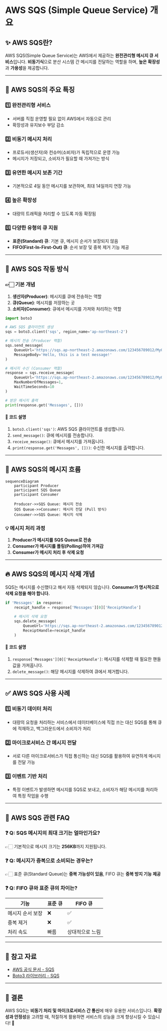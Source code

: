 # AWS SQS (Simple Queue Service) 개요

## ✨ AWS SQS란?
AWS SQS(Simple Queue Service)는 AWS에서 제공하는 **완전관리형 메시지 큐 서비스**입니다. **비동기식**으로 분산 시스템 간 메시지를 전달하는 역할을 하며, **높은 확장성**과 **가용성**을 제공합니다.

---

## 📌 AWS SQS의 주요 특징
### 1️⃣ **완전관리형 서비스**
- 서버를 직접 운영할 필요 없이 AWS에서 자동으로 관리
- 확장성과 유지보수 부담 감소

### 2️⃣ **비동기 메시지 처리**
- 프로듀서(생산자)와 컨슈머(소비자)가 독립적으로 운영 가능
- 메시지가 저장되고, 소비자가 필요할 때 가져가는 방식

### 3️⃣ **유연한 메시지 보존 기간**
- 기본적으로 4일 동안 메시지를 보관하며, 최대 14일까지 연장 가능

### 4️⃣ **높은 확장성**
- 대량의 트래픽을 처리할 수 있도록 자동 확장됨

### 5️⃣ **다양한 유형의 큐 지원**
- **표준(Standard) 큐**: 기본 큐, 메시지 순서가 보장되지 않음
- **FIFO(First-In-First-Out) 큐**: 순서 보장 및 중복 제거 기능 제공

---

## 🚀 AWS SQS 작동 방식
### 👉🏻 **기본 개념**
1. **생산자(Producer)**: 메시지를 큐에 전송하는 역할
2. **큐(Queue)**: 메시지를 저장하는 곳
3. **소비자(Consumer)**: 큐에서 메시지를 가져와 처리하는 역할

```python
import boto3

# AWS SQS 클라이언트 생성
sqs = boto3.client('sqs', region_name='ap-northeast-2')

# 메시지 전송 (Producer 역할)
sqs.send_message(
    QueueUrl='https://sqs.ap-northeast-2.amazonaws.com/123456789012/MyQueue',
    MessageBody='Hello, this is a test message!'
)

# 메시지 수신 (Consumer 역할)
response = sqs.receive_message(
    QueueUrl='https://sqs.ap-northeast-2.amazonaws.com/123456789012/MyQueue',
    MaxNumberOfMessages=1,
    WaitTimeSeconds=10
)

# 받은 메시지 출력
print(response.get('Messages', []))
```

#### 📌 **코드 설명**
1. `boto3.client('sqs')`: AWS SQS 클라이언트를 생성합니다.
2. `send_message()`: 큐에 메시지를 전송합니다.
3. `receive_message()`: 큐에서 메시지를 가져옵니다.
4. `print(response.get('Messages', []))`: 수신한 메시지를 출력합니다.

---

## 🔹 AWS SQS의 메시지 흐름

```mermaid
sequenceDiagram
    participant Producer
    participant SQS Queue
    participant Consumer

    Producer->>SQS Queue: 메시지 전송
    SQS Queue->>Consumer: 메시지 전달 (Pull 방식)
    Consumer->>SQS Queue: 메시지 삭제
```

### 💡 **메시지 처리 과정**
1. **Producer가 메시지를 SQS Queue로 전송**
2. **Consumer가 메시지를 폴링(Polling)하여 가져감**
3. **Consumer가 메시지 처리 후 삭제 요청**

---

## 🔥 AWS SQS의 메시지 삭제 개념
SQS는 메시지를 수신했다고 해서 자동 삭제되지 않습니다. **Consumer가 명시적으로 삭제 요청을 해야 합니다.**

```python
if 'Messages' in response:
    receipt_handle = response['Messages'][0]['ReceiptHandle']
    
    # 메시지 삭제 요청
    sqs.delete_message(
        QueueUrl='https://sqs.ap-northeast-2.amazonaws.com/123456789012/MyQueue',
        ReceiptHandle=receipt_handle
    )
```

#### 📌 **코드 설명**
1. `response['Messages'][0]['ReceiptHandle']`: 메시지를 삭제할 때 필요한 핸들 값을 가져옵니다.
2. `delete_message()`: 해당 메시지를 삭제하여 큐에서 제거합니다.

---

## ✅ AWS SQS 사용 사례

### 1️⃣ **비동기 데이터 처리**
- 대량의 요청을 처리하는 서비스에서 데이터베이스에 직접 쓰는 대신 SQS를 통해 큐에 적재하고, 백그라운드에서 소비자가 처리

### 2️⃣ **마이크로서비스 간 메시지 전달**
- 서로 다른 마이크로서비스가 직접 통신하는 대신 SQS를 활용하여 유연하게 메시지를 전달 가능

### 3️⃣ **이벤트 기반 처리**
- 특정 이벤트가 발생하면 메시지를 SQS로 보내고, 소비자가 해당 메시지를 처리하여 특정 작업을 수행

---

## 🌟 AWS SQS 관련 FAQ
### ❓ **Q: SQS 메시지의 최대 크기는 얼마인가요?**
👉🏻 기본적으로 메시지 크기는 **256KB**까지 지원됩니다.

### ❓ **Q: 메시지가 중복으로 소비되는 경우는?**
👉🏻 표준 큐(Standard Queue)는 **중복 가능성이 있음**, FIFO 큐는 **중복 방지 기능 제공**

### ❓ **Q: FIFO 큐와 표준 큐의 차이는?**
| 기능 | 표준 큐 | FIFO 큐 |
|------|--------|--------|
| 메시지 순서 보장 | ❌ | ✅ |
| 중복 제거 | ❌ | ✅ |
| 처리 속도 | 빠름 | 상대적으로 느림 |

---

## 🔗 참고 자료
- [AWS 공식 문서 - SQS](https://docs.aws.amazon.com/ko_kr/AWSSimpleQueueService/latest/SQSDeveloperGuide/welcome.html)
- [Boto3 라이브러리 - SQS](https://boto3.amazonaws.com/v1/documentation/api/latest/reference/services/sqs.html)

---

## 🎯 결론
AWS SQS는 **비동기 처리 및 마이크로서비스 간 통신**에 매우 유용한 서비스입니다. **확장성과 안정성**을 고려할 때, 적절하게 활용하면 서비스의 성능을 크게 향상시킬 수 있습니다! 🚀
